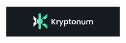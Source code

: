 <p align="center">
  <a href="https://kryptonum.eu">
    <img alt="Kryptonum" src="https://raw.githubusercontent.com/KryptonumDev/kryptonum-gatsby/main/src/resources/images/kryptonum-github.jpeg" width="300" />
  </a>
</p>